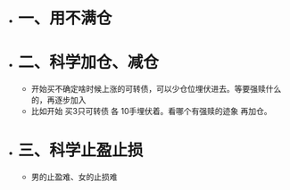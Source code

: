 - # 一、用不满仓
- # 二、科学加仓、减仓
	- 开始买不确定啥时候上涨的可转债，可以少仓位埋伏进去。等要强赎什么的，再逐步加入
	- 比如开始 买3只可转债   各 10手埋伏着。看哪个有强赎的迹象 再加仓。
- # 三、科学止盈止损
	- 男的止盈难、女的止损难